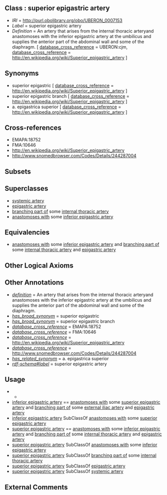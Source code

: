 
## Class : superior epigastric artery

 * *IRI* = http://purl.obolibrary.org/obo/UBERON_0007153
 * *Label* = superior epigastric artery
 * *Definition* = An artery that arises from the internal thoracic arteryand anastomoses with the inferior epigastric artery at the umbilicus and supplies the anterior part of the abdominal wall and some of the diaphragm. [ [database_cross_reference](../../ef/oboInOwl#hasDbXref.md) = UBERON:cjm, [database_cross_reference](../../ef/oboInOwl#hasDbXref.md) = http://en.wikipedia.org/wiki/Superior_epigastric_artery ]

## Synonyms

 * superior epigastric [ [database_cross_reference](../../ef/oboInOwl#hasDbXref.md) = http://en.wikipedia.org/wiki/Superior_epigastric_artery ]
 * superior epigastric branch [ [database_cross_reference](../../ef/oboInOwl#hasDbXref.md) = http://en.wikipedia.org/wiki/Superior_epigastric_artery ]
 * a. epigastrica superior [ [database_cross_reference](../../ef/oboInOwl#hasDbXref.md) = http://en.wikipedia.org/wiki/Superior_epigastric_artery ]

## Cross-references

 * EMAPA:18752
 * FMA:10646
 * http://en.wikipedia.org/wiki/Superior_epigastric_artery
 * http://www.snomedbrowser.com/Codes/Details/244287004

## Subsets


## Superclasses

 * [systemic artery](../../UBERON/73/UBERON_0004573.md)
 * [epigastric artery](../../UBERON/49/UBERON_0006349.md)
 * [branching part of](../../RO/80/RO_0002380.md) some [internal thoracic artery](../../UBERON/56/UBERON_0002456.md)
 * [anastomoses with](../../core#anastomoses/th/core#anastomoses_with.md) some [inferior epigastric artery](../../UBERON/54/UBERON_0001354.md)

## Equivalencies

 * [anastomoses with](../../core#anastomoses/th/core#anastomoses_with.md) some [inferior epigastric artery](../../UBERON/54/UBERON_0001354.md) and [branching part of](../../RO/80/RO_0002380.md) some [internal thoracic artery](../../UBERON/56/UBERON_0002456.md) and [epigastric artery](../../UBERON/49/UBERON_0006349.md)

## Other Logical Axioms


## Other Annotations

 * *[definition](../../IAO/15/IAO_0000115.md)* = An artery that arises from the internal thoracic arteryand anastomoses with the inferior epigastric artery at the umbilicus and supplies the anterior part of the abdominal wall and some of the diaphragm.
 * *[has_broad_synonym](../../ym/oboInOwl#hasBroadSynonym.md)* = superior epigastric
 * *[has_broad_synonym](../../ym/oboInOwl#hasBroadSynonym.md)* = superior epigastric branch
 * *[database_cross_reference](../../ef/oboInOwl#hasDbXref.md)* = EMAPA:18752
 * *[database_cross_reference](../../ef/oboInOwl#hasDbXref.md)* = FMA:10646
 * *[database_cross_reference](../../ef/oboInOwl#hasDbXref.md)* = http://en.wikipedia.org/wiki/Superior_epigastric_artery
 * *[database_cross_reference](../../ef/oboInOwl#hasDbXref.md)* = http://www.snomedbrowser.com/Codes/Details/244287004
 * *[has_related_synonym](../../ym/oboInOwl#hasRelatedSynonym.md)* = a. epigastrica superior
 * *[rdf-schema#label](../../el/rdf-schema#label.md)* = superior epigastric artery

## Usage

 * -
 * [inferior epigastric artery](../../UBERON/54/UBERON_0001354.md) == [anastomoses with](../../core#anastomoses/th/core#anastomoses_with.md) some [superior epigastric artery](../../UBERON/53/UBERON_0007153.md) and [branching part of](../../RO/80/RO_0002380.md) some [external iliac artery](../../UBERON/08/UBERON_0001308.md) and [epigastric artery](../../UBERON/49/UBERON_0006349.md)
 * [inferior epigastric artery](../../UBERON/54/UBERON_0001354.md) SubClassOf [anastomoses with](../../core#anastomoses/th/core#anastomoses_with.md) some [superior epigastric artery](../../UBERON/53/UBERON_0007153.md)
 * [superior epigastric artery](../../UBERON/53/UBERON_0007153.md) == [anastomoses with](../../core#anastomoses/th/core#anastomoses_with.md) some [inferior epigastric artery](../../UBERON/54/UBERON_0001354.md) and [branching part of](../../RO/80/RO_0002380.md) some [internal thoracic artery](../../UBERON/56/UBERON_0002456.md) and [epigastric artery](../../UBERON/49/UBERON_0006349.md)
 * [superior epigastric artery](../../UBERON/53/UBERON_0007153.md) SubClassOf [anastomoses with](../../core#anastomoses/th/core#anastomoses_with.md) some [inferior epigastric artery](../../UBERON/54/UBERON_0001354.md)
 * [superior epigastric artery](../../UBERON/53/UBERON_0007153.md) SubClassOf [branching part of](../../RO/80/RO_0002380.md) some [internal thoracic artery](../../UBERON/56/UBERON_0002456.md)
 * [superior epigastric artery](../../UBERON/53/UBERON_0007153.md) SubClassOf [epigastric artery](../../UBERON/49/UBERON_0006349.md)
 * [superior epigastric artery](../../UBERON/53/UBERON_0007153.md) SubClassOf [systemic artery](../../UBERON/73/UBERON_0004573.md)

## External Comments

